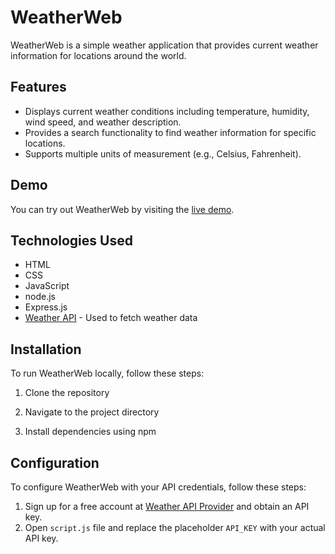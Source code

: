 # WeatherWeb

WeatherWeb is a simple weather application that provides current weather information for locations around the world.

## Features

- Displays current weather conditions including temperature, humidity, wind speed, and weather description.
- Provides a search functionality to find weather information for specific locations.
- Supports multiple units of measurement (e.g., Celsius, Fahrenheit).

## Demo

You can try out WeatherWeb by visiting the [live demo](https://your-demo-url.com).

## Technologies Used

- HTML
- CSS
- JavaScript
- node.js
- Express.js
- [Weather API](https://weather-api-provider.com) - Used to fetch weather data

## Installation

To run WeatherWeb locally, follow these steps:

1. Clone the repository

2. Navigate to the project directory

3. Install dependencies using npm 


## Configuration

To configure WeatherWeb with your API credentials, follow these steps:

1. Sign up for a free account at [Weather API Provider](https://weather-api-provider.com) and obtain an API key.
2. Open `script.js` file and replace the placeholder `API_KEY` with your actual API key.


